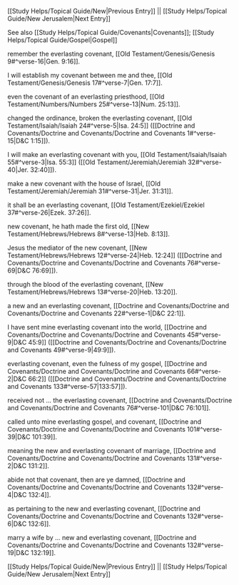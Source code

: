 [[Study Helps/Topical Guide/New|Previous Entry]]  ||  [[Study Helps/Topical Guide/New Jerusalem|Next Entry]]

 See also [[Study Helps/Topical Guide/Covenants|Covenants]]; [[Study Helps/Topical Guide/Gospel|Gospel]]

 remember the everlasting covenant, [[Old Testament/Genesis/Genesis 9#^verse-16|Gen. 9:16]].

 I will establish my covenant between me and thee, [[Old Testament/Genesis/Genesis 17#^verse-7|Gen. 17:7]].

 even the covenant of an everlasting priesthood, [[Old Testament/Numbers/Numbers 25#^verse-13|Num. 25:13]].

 changed the ordinance, broken the everlasting covenant, [[Old Testament/Isaiah/Isaiah 24#^verse-5|Isa. 24:5]] ([[Doctrine and Covenants/Doctrine and Covenants/Doctrine and Covenants 1#^verse-15|D&C 1:15]]).

 I will make an everlasting covenant with you, [[Old Testament/Isaiah/Isaiah 55#^verse-3|Isa. 55:3]] ([[Old Testament/Jeremiah/Jeremiah 32#^verse-40|Jer. 32:40]]).

 make a new covenant with the house of Israel, [[Old Testament/Jeremiah/Jeremiah 31#^verse-31|Jer. 31:31]].

 it shall be an everlasting covenant, [[Old Testament/Ezekiel/Ezekiel 37#^verse-26|Ezek. 37:26]].

 new covenant, he hath made the first old, [[New Testament/Hebrews/Hebrews 8#^verse-13|Heb. 8:13]].

 Jesus the mediator of the new covenant, [[New Testament/Hebrews/Hebrews 12#^verse-24|Heb. 12:24]] ([[Doctrine and Covenants/Doctrine and Covenants/Doctrine and Covenants 76#^verse-69|D&C 76:69]]).

 through the blood of the everlasting covenant, [[New Testament/Hebrews/Hebrews 13#^verse-20|Heb. 13:20]].

 a new and an everlasting covenant, [[Doctrine and Covenants/Doctrine and Covenants/Doctrine and Covenants 22#^verse-1|D&C 22:1]].

 I have sent mine everlasting covenant into the world, [[Doctrine and Covenants/Doctrine and Covenants/Doctrine and Covenants 45#^verse-9|D&C 45:9]] ([[Doctrine and Covenants/Doctrine and Covenants/Doctrine and Covenants 49#^verse-9|49:9]]).

 everlasting covenant, even the fulness of my gospel, [[Doctrine and Covenants/Doctrine and Covenants/Doctrine and Covenants 66#^verse-2|D&C 66:2]] ([[Doctrine and Covenants/Doctrine and Covenants/Doctrine and Covenants 133#^verse-57|133:57]]).

 received not ... the everlasting covenant, [[Doctrine and Covenants/Doctrine and Covenants/Doctrine and Covenants 76#^verse-101|D&C 76:101]].

 called unto mine everlasting gospel, and covenant, [[Doctrine and Covenants/Doctrine and Covenants/Doctrine and Covenants 101#^verse-39|D&C 101:39]].

 meaning the new and everlasting covenant of marriage, [[Doctrine and Covenants/Doctrine and Covenants/Doctrine and Covenants 131#^verse-2|D&C 131:2]].

 abide not that covenant, then are ye damned, [[Doctrine and Covenants/Doctrine and Covenants/Doctrine and Covenants 132#^verse-4|D&C 132:4]].

 as pertaining to the new and everlasting covenant, [[Doctrine and Covenants/Doctrine and Covenants/Doctrine and Covenants 132#^verse-6|D&C 132:6]].

 marry a wife by ... new and everlasting covenant, [[Doctrine and Covenants/Doctrine and Covenants/Doctrine and Covenants 132#^verse-19|D&C 132:19]].

[[Study Helps/Topical Guide/New|Previous Entry]]  ||  [[Study Helps/Topical Guide/New Jerusalem|Next Entry]]